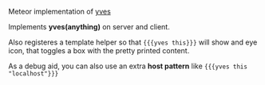 Meteor implementation of [yves](https://github.com/jorisroling/yves)

Implements **yves(anything)** on server and client.

Also registeres a template helper so that ```{{{yves this}}}``` will show
and eye icon, that toggles a box with the pretty printed content.

As a debug aid, you can also use an extra __host pattern__ like ```{{{yves this "localhost"}}}```
